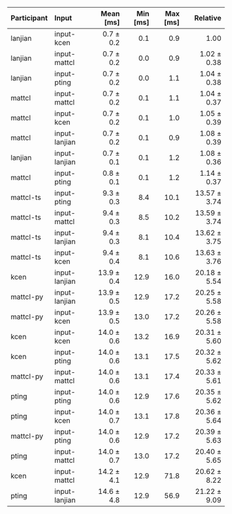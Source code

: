 | Participant | Input | Mean [ms] | Min [ms] | Max [ms] | Relative |
|:---|:---|---:|---:|---:|---:|
| lanjian | input-kcen | 0.7 ± 0.2 | 0.1 | 0.9 | 1.00 |
| lanjian | input-mattcl | 0.7 ± 0.2 | 0.0 | 0.9 | 1.02 ± 0.38 |
| lanjian | input-pting | 0.7 ± 0.2 | 0.0 | 1.1 | 1.04 ± 0.38 |
| mattcl | input-mattcl | 0.7 ± 0.2 | 0.1 | 1.1 | 1.04 ± 0.37 |
| mattcl | input-kcen | 0.7 ± 0.2 | 0.1 | 1.0 | 1.05 ± 0.39 |
| mattcl | input-lanjian | 0.7 ± 0.2 | 0.1 | 0.9 | 1.08 ± 0.39 |
| lanjian | input-lanjian | 0.7 ± 0.1 | 0.1 | 1.2 | 1.08 ± 0.36 |
| mattcl | input-pting | 0.8 ± 0.1 | 0.1 | 1.2 | 1.14 ± 0.37 |
| mattcl-ts | input-pting | 9.3 ± 0.3 | 8.4 | 10.1 | 13.57 ± 3.74 |
| mattcl-ts | input-mattcl | 9.4 ± 0.3 | 8.5 | 10.2 | 13.59 ± 3.74 |
| mattcl-ts | input-lanjian | 9.4 ± 0.3 | 8.1 | 10.4 | 13.62 ± 3.75 |
| mattcl-ts | input-kcen | 9.4 ± 0.4 | 8.1 | 10.6 | 13.63 ± 3.76 |
| kcen | input-lanjian | 13.9 ± 0.4 | 12.9 | 16.0 | 20.18 ± 5.54 |
| mattcl-py | input-lanjian | 13.9 ± 0.5 | 12.9 | 17.2 | 20.25 ± 5.58 |
| mattcl-py | input-kcen | 13.9 ± 0.5 | 13.0 | 17.2 | 20.26 ± 5.58 |
| kcen | input-kcen | 14.0 ± 0.6 | 13.2 | 16.9 | 20.31 ± 5.60 |
| kcen | input-pting | 14.0 ± 0.6 | 13.1 | 17.5 | 20.32 ± 5.62 |
| mattcl-py | input-mattcl | 14.0 ± 0.6 | 13.1 | 17.4 | 20.33 ± 5.61 |
| pting | input-pting | 14.0 ± 0.6 | 12.9 | 17.6 | 20.35 ± 5.62 |
| pting | input-kcen | 14.0 ± 0.7 | 13.1 | 17.8 | 20.36 ± 5.64 |
| mattcl-py | input-pting | 14.0 ± 0.6 | 12.9 | 17.2 | 20.39 ± 5.63 |
| pting | input-mattcl | 14.0 ± 0.7 | 13.0 | 17.2 | 20.40 ± 5.65 |
| kcen | input-mattcl | 14.2 ± 4.1 | 12.9 | 71.8 | 20.62 ± 8.22 |
| pting | input-lanjian | 14.6 ± 4.8 | 12.9 | 56.9 | 21.22 ± 9.09 |
